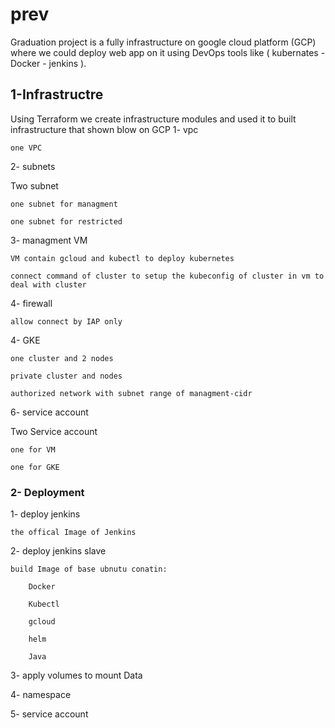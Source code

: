 # prev
Graduation project is a fully infrastructure on google cloud platform (GCP) where we could deploy web app on it using DevOps tools like ( kubernates - Docker - jenkins ).

## 1-Infrastructre
Using Terraform we create infrastructure modules and used it to built infrastructure that shown blow on GCP
1- vpc

    one VPC

2- subnets

Two subnet

    one subnet for managment

    one subnet for restricted

3- managment VM

    VM contain gcloud and kubectl to deploy kubernetes

    connect command of cluster to setup the kubeconfig of cluster in vm to deal with cluster

4- firewall

    allow connect by IAP only

4- GKE

    one cluster and 2 nodes

    private cluster and nodes

    authorized network with subnet range of managment-cidr

6- service account

Two Service account

    one for VM

    one for GKE

### 2- Deployment

1- deploy jenkins

    the offical Image of Jenkins

2- deploy jenkins slave

    build Image of base ubnutu conatin:

        Docker

        Kubectl

        gcloud

        helm

        Java

3- apply volumes to mount Data

4- namespace

5- service account
